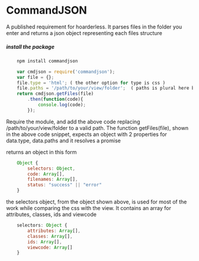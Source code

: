 # CommandJSON
A published requirement for hoarderless. It parses files in the folder you enter and returns a json object representing each files structure

##### install the package
```javascript
    npm install commandjson
```

```javascript
    var cmdjson = require('commandjson');
    var file = {};
    file.type = 'html'; ( the other option for type is css )
    file.paths = '/path/to/your/view/folder';  ( paths is plural here but right now is only one string. will become an array of strings )
    return cmdjson.getFiles(file)
	    .then(function(code){
	        console.log(code);
	    });
```
Require the module, and add the above code replacing /path/to/your/view/folder to a valid path.  The function getFiles(file), shown in the above code snippet, expects an object with 2 properties for data.type, data.paths and it resolves a promise

returns an object in this form
```javascript
    Object {
        selectors: Object,
        code: Array[],
        filenames: Array[],
        status: "success" || "error"
    }
```

the selectors object, from the object shown above, is used for most of the work while comparing the css with the view. It contains an array for attributes, classes, ids and viewcode
```javascript
    selectors: Object {
	    attributes: Array[],
	    classes: Array[],
	    ids: Array[],
	    viewcode: Array[]
	}
```
